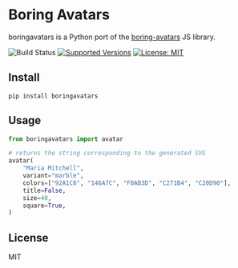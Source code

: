 
# Boring Avatars

boringavatars is a Python port of the <a href="https://www.npmjs.com/package/boring-avatars">boring-avatars</a> JS library.

![Build Status](https://github.com/federicobond/boringavatars/actions/workflows/python-package.yml/badge.svg?branch=main)
[![Supported Versions](https://img.shields.io/pypi/pyversions/boringavatars.svg)](https://pypi.python.org/pypi/boringavatars)
[![License: MIT](https://img.shields.io/badge/License-MIT-yellow.svg)](https://opensource.org/licenses/MIT)

## Install

```
pip install boringavatars
```

## Usage

```python
from boringavatars import avatar

# returns the string corresponding to the generated SVG
avatar(
    "Maria Mitchell",
    variant="marble",
    colors=["92A1C6", "146A7C", "F0AB3D", "C271B4", "C20D90"],
    title=False,
    size=40,
    square=True,
)
```

## License

MIT
